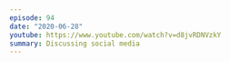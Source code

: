 ```yaml
---
episode: 94
date: "2020-06-28"
youtube: https://www.youtube.com/watch?v=d8jvRDNVzkY
summary: Discussing social media
---
```

